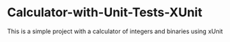 # Calculator-with-Unit-Tests-XUnit
This is a simple project with a calculator of integers and binaries using xUnit
